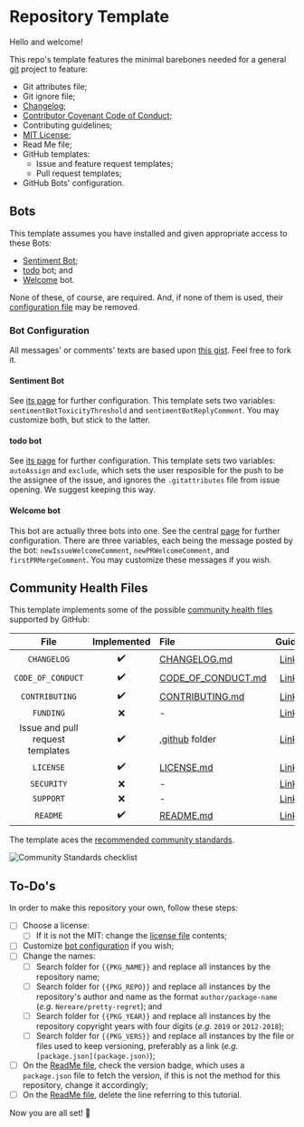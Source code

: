 # Repository Template

Hello and welcome!

This repo's template features the minimal barebones needed for a general [git](https://git-scm.com/) project to feature:

* Git attributes file;
* Git ignore file;
* [Changelog](https://keepachangelog.com/en/1.0.0/);
* [Contributor Covenant Code of Conduct](https://www.contributor-covenant.org/version/1/4/code-of-conduct.html);
* Contributing guidelines;
* [MIT License](https://opensource.org/licenses/MIT);
* Read Me file;
* GitHub templates:
  - Issue and feature request templates;
  - Pull request templates;
* GitHub Bots' configuration.

## Bots

This template assumes you have installed and given appropriate access to these Bots:

* [Sentiment Bot](https://probot.github.io/apps/sentiment-bot/);
* [todo](https://probot.github.io/apps/todo/) bot; and
* [Welcome](https://probot.github.io/apps/welcome/) bot.

None of these, of course, are required. And, if none of them is used, their [configuration file](.github/config.yml) may be removed.

### Bot Configuration

All messages' or comments' texts are based upon [this gist](https://gist.github.com/Nereare/b976e4d9d9832f4a3541417777ad85aa). Feel free to fork it.

#### Sentiment Bot

See [its page](https://probot.github.io/apps/sentiment-bot/) for further configuration. This template sets two variables: `sentimentBotToxicityThreshold` and `sentimentBotReplyComment`. You may customize both, but stick to the latter.

#### todo bot

See [its page](https://probot.github.io/apps/todo/) for further configuration. This template sets two variables: `autoAssign` and `exclude`, which sets the user resposible for the push to be the assignee of the issue, and ignores the `.gitattributes` file from issue opening. We suggest keeping this way.

#### Welcome bot

This bot are actually three bots into one. See the central [page](https://probot.github.io/apps/welcome/) for further configuration. There are three variables, each being the message posted by the bot: `newIssueWelcomeComment`, `newPRWelcomeComment`, and `firstPRMergeComment`. You may customize these messages if you wish.

## Community Health Files

This template implements some of the possible [community health files](https://help.github.com/en/articles/creating-a-default-community-health-file-for-your-organization) supported by GitHub:

| File                             | Implemented        | File                                     | Guide |
|:--------------------------------:|:------------------:|:-----------------------------------------|:-----:|
| `CHANGELOG`                      | :heavy_check_mark: | [CHANGELOG.md](CHANGELOG.md)             | [Link](https://keepachangelog.com/) |
| `CODE_OF_CONDUCT`                | :heavy_check_mark: | [CODE_OF_CONDUCT.md](CODE_OF_CONDUCT.md) | [Link](https://help.github.com/en/articles/adding-a-code-of-conduct-to-your-project/) |
| `CONTRIBUTING`                   | :heavy_check_mark: | [CONTRIBUTING.md](CONTRIBUTING.md)       | [Link](https://help.github.com/en/articles/setting-guidelines-for-repository-contributors/) |
| `FUNDING`                        | :x:                | -                                        | [Link](https://help.github.com/en/articles/displaying-a-sponsor-button-in-your-repository) |
| Issue and pull request templates | :heavy_check_mark: | [.github](.github) folder                | [Link](https://help.github.com/en/articles/about-issue-and-pull-request-templates/) |
| `LICENSE`                        | :heavy_check_mark: | [LICENSE.md](LICENSE.md)                 | [Link](https://choosealicense.com/) |
| `SECURITY`                       | :x:                | -                                        | [Link](https://help.github.com/en/articles/adding-a-security-policy-to-your-repository) |
| `SUPPORT`                        | :x:                | -                                        | [Link](https://help.github.com/en/articles/adding-support-resources-to-your-project/) |
| `README`                         | :heavy_check_mark: | [README.md](README.md)                   | [Link](https://help.github.com/en/articles/about-readmes) |

The template aces the [recommended community standards](https://opensource.guide/).

![Community Standards checklist](https://i.imgur.com/4pvOp7e.jpg)

## To-Do's

In order to make this repository your own, follow these steps:

- [ ] Choose a license:
  - [ ] If it is not the MIT: change the [license file](LICENSE.md) contents;
- [ ] Customize [bot configuration](.github/config.yml) if you wish;
- [ ] Change the names:
  - [ ] Search folder for `{{PKG_NAME}}` and replace all instances by the repository name;
  - [ ] Search folder for `{{PKG_REPO}}` and replace all instances by the repository's author and name as the format `author/package-name` (*e.g.* `Nereare/pretty-regret`); and
  - [ ] Search folder for `{{PKG_YEAR}}` and replace all instances by the repository copyright years with four digits (*e.g.* `2019` or `2012-2018`);
  - [ ] Search folder for `{{PKG_VERS}}` and replace all instances by the file or files used to keep versioning, preferably as a link (*e.g.* `[package.json](package.json)`);
- [ ] On the [ReadMe file](README.md), check the version badge, which uses a `package.json` file to fetch the version, if this is not the method for this repository, change it accordingly;
- [ ] On the [ReadMe file](README.md), delete the line referring to this tutorial.

Now you are all set! :tada:

<!--
TODO Delete the template instructions
BODY Once you have set up the repository from the template, delete the template's [guide file](DELETE_ME.md).
-->
